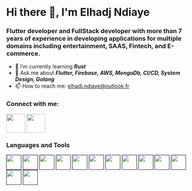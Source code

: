 # Hi there 👋, I'm Elhadj Ndiaye

### Flutter developer and FullStack developer with more than 7 years of experience in developing applications for multiple domains including entertainment, SAAS, Fintech, and E-commerce.

- 🌱 I’m currently learning ***Rust***
- 💬 Ask me about ***Flutter, Firebase, AWS, MongoDb, CI/CD, System Design, Golang***
- 📫 How to reach me: [elhadj.ndiaye@outlook.fr](elhadj.ndiaye@outlook.fr)

### Connect with me:

<a href="https://www.linkedin.com/in/el-hadj-mamadou-ndiaye/" target="blank"><img align="center" src="https://cdn-icons-png.flaticon.com/512/174/174857.png" height="50" /></a>     <a href="https://leetcode.com/elou95/" target="blank"><img align="center" src="https://iconape.com/wp-content/files/jf/122399/png/LeetCode_logo_white_no_text.png" height="50" /></a>



### Languages and Tools

<a href="" target="blank"><img align="center" src="https://storage.googleapis.com/cms-storage-bucket/4fd5520fe28ebf839174.svg" height="40" /></a>  <a href="" target="blank"><img align="center" src="https://upload.wikimedia.org/wikipedia/commons/5/5c/AWS_Simple_Icons_AWS_Cloud.svg" height="40" /></a> <a href="" target="blank"><img align="center" src="https://cdn.icon-icons.com/icons2/2415/PNG/512/mongodb_original_wordmark_logo_icon_146425.png" height="40" /></a>  <a href="" target="blank"><img align="center" src="https://www.svgrepo.com/show/303600/typescript-logo.svg" height="40" /></a>  <a href="" target="blank"><img align="center" src="https://www.padok.fr/hubfs/Website%202021/Illustrations/google-padok.png" height="40" /></a>  <a href="" target="blank"><img align="center" src="https://firebase.google.com/static/images/brand-guidelines/logo-vertical.png" height="40" /></a> <a href="" target="blank"><img align="center" src="https://avatars.githubusercontent.com/u/53334409?s=200&v=4" height="40" /></a> <a href="" target="blank"><img align="center" src="https://cdn.icon-icons.com/icons2/2415/PNG/512/javascript_original_logo_icon_146455.png" height="40" /></a> <a href="" target="blank"><img align="center" src="https://upload.wikimedia.org/wikipedia/commons/d/d9/Node.js_logo.svg" height="40" /></a>  <a href="" target="blank"><img align="center" src="https://cdn.icon-icons.com/icons2/3053/PNG/512/graphql_playground_macos_bigsur_icon_190105.png" height="40" /></a>  <a href="" target="blank"><img align="center" src="https://upload.wikimedia.org/wikipedia/commons/3/3f/Git_icon.svg" height="40" /></a>  <a href="" target="blank"><img align="center" src="https://cdn-icons-png.flaticon.com/512/5969/5969059.png" height="40" /></a>  <a href="" target="blank"><img align="center" src="https://user-images.githubusercontent.com/2676579/34940598-17cc20f0-f9be-11e7-8c6d-f0190d502d64.png" height="40" /></a>

























<!--
**elouboy/elouboy** is a ✨ _special_ ✨ repository because its `README.md` (this file) appears on your GitHub profile.

Here are some ideas to get you started:

- 🔭 I’m currently working on ...
- 🌱 I’m currently learning ...
- 👯 I’m looking to collaborate on ...
- 🤔 I’m looking for help with ...
- 💬 Ask me about ...
- 📫 How to reach me: ...
- 😄 Pronouns: ...
- ⚡ Fun fact: ...
-->
